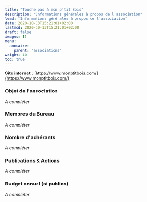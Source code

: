 ```yaml
---
title: "Touche pas à mon p'tit Bois"
description: "Informations générales à propos de l'association"
lead: "Informations générales à propos de l'association"
date: 2020-10-13T15:21:01+02:00
lastmod: 2020-10-13T15:21:01+02:00
draft: false
images: []
menu:
  annuaire:
    parent: "associations"
weight: 10
toc: true
---
```


**Site internet :** [https://www.monptitbois.com/](https://www.monptitbois.com/) 

### Objet de l'association
*A compléter*

### Membres du Bureau 
*A compléter*

### Nombre d'adhérants 
*A compléter*

### Publications & Actions
*A compléter*

### Budget annuel (si publics)
*A compléter*


